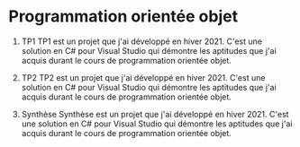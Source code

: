 # Programmation orientée objet

1. TP1
TP1 est un projet que j'ai développé en hiver 2021. C'est une solution en C# pour Visual Studio qui démontre les aptitudes que j'ai acquis durant le cours de programmation orientée objet.

2. TP2
TP2 est un projet que j'ai développé en hiver 2021. C'est une solution en C# pour Visual Studio qui démontre les aptitudes que j'ai acquis durant le cours de programmation orientée objet.

3. Synthèse
Synthèse est un projet que j'ai développé en hiver 2021. C'est une solution en C# pour Visual Studio qui démontre les aptitudes que j'ai acquis durant le cours de programmation orientée objet.